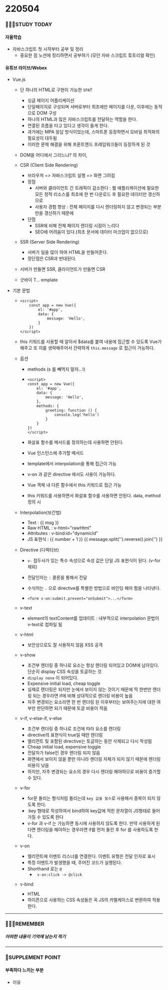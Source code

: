# 220504

### 👨🏼‍🏫STUDY TODAY

#### 자율학습

- 자바스크립트 첫 시작부터 공부 및 정리
  - 중요한 점 노션에 정리하면서 공부하기 (모던 자바 스크립트 튜토리얼 확인)



#### 유튜브 라이브/Webex

- Vue.js

  - 단 하나의 HTML로 구현이 가능한 `SPA`!!
    - 싱글 페이지 어플리케이션
    - 단일페이지로 구성되며 서버로부터 최초에만 페이지를 다운, 이후에는 동적으로 DOM 구성
    - 하나의 HTML과 많은 자바스크립트를 전달하는 역할을 한다.
    - 연결된 흐름을 타고 있다고 생각이 들게 한다.
    - 과거에는 MPA 응답 방식이었는데, 스마트폰 등장하면서 모바일 최적화의 필요성이 대두됨
    - 이러한 문제 해결을 위해 프론트엔드 프레임워크들이 등장하게 된 것
  - DOM을 어디에서 그리느냐? 의 차이, <CSR VS SSR>

  - CSR (Client Side Rendering)
    - 브라우저 => 자바스크립트 실행 => 화면 그려짐
    - 장점
      - 서버와 클라이언트 간 트래픽이 감소한다 : 웹 애플리케이션에 필요한 모든 정적 리소스를 최초에 한 번 다운로드 후 필요한 데이터만 갱신하므로
      - 사용자 경험 향상 : 전체 페이지를 다시 렌더링하지 않고 변경되는 부분만을 갱신하기 때문에
    - 단점
      - SSR에 비해 전체 페이지 렌더링 시점이 느리다
      - SEO에 어려움이 있다.(최초 문서에 데이터 마크업이 없으므로)
  - SSR (Server Side Rendering)
    - 서버가 일을 많이 하여 HTML을 만들어준다.
    - 장단점은 CSR과 반대된다.
  - 서버가 만들면 SSR, 클라이언트가 만들면 CSR

  - 굿바이 T... emplate

- 기본 문법

  - ```vue
    <script>
        const app = new Vue({
    		el: '#app',
    		data: {
    			message: 'Hello',
    		}
    	})
    </script>
    ```

  - this 키워드를 사용할 때 알아서 $data를 붙여 내용에 접근할 수 있도록 Vue가 해주고 또 이를 생략해주어서 간략하게 `this.message` 로 접근이 가능하다.

  - 옵션 

    - methods (s 를 빼먹지 말자...!)

    - ```vue
      <script>
      const app = new Vue({
          el: '#app',
          data: {
              message: 'Hello',
          },
          methods: {
              greeting: function () {
                  console.log('hello')
              }
          }
      })
      </script>
      ```

    - 화살표 함수를 메서드를 정의하는데 사용하면 안된다.

    - Vue 인스턴스에 추가할 메서드

    - template에서 interpolation을 통해 접근이 가능

    - v-on 과 같은 directive 에서도 사용이 가능하다.

    - Vue 객체 내 다른 함수에서 this 키워드로 접근 가능

    - this 키워드를 사용하면서 화살표 함수를 사용하면 안된다. data, method 정의 시

  - Interpolation(보간법)

    - Text : {{ msg }}
    - Raw HTML : v-html="rawHtml" 
    - Attributes : v-bind:id="dynamicId"
    - JS 표현식 : {{ number + 1 }} {{ message.split('').reverse().join('') }}

  - Directive (디렉티브)

    - `v-` 접두사가 있는 특수 속성으로 속성 값은 단일 JS 표현식이 된다. (v-for 제외)

    - 전달인자는 `:` 콜론을 통해서 전달 

    - 수식어는 `.` 으로  directive를 특별한 방법으로 바인딩 해야 함을 나타낸다.

    - ```vue
      <form v-on:submit.prevent="onSubmit">...</form>
      ```

  - v-text 

    - element의 textContent를 업데이트 : 내부적으로 interpolation 문법이 v-text로 컴파일 됨

  - v-html 

    - 보안상으로도 잘 사용하지 않음 XSS 공격

  - v-show  

    - 조건부 렌더링 중 하나로 요소는 항상 렌더링 되어있고 DOM에 남아있다. 단순히 display CSS 속성을 토글하는 것 
    - `display none` 이 되어있다.
    - Expensive initial load, cheap toggle
    - 실제로 렌더링은 되지만 눈에서 보이지 않는 것이기 때문에 딱 한번만 렌더링 되는 경우라면 if에 비해 상대적으로 렌더링 비용이 높음
    - 자주 변경되는 요소라면 한 번 렌더링 된 이후부터는 보여주는지에 대한 여부만 판단하면 되기 때문에 토글 비용이 적음

  - v-if, v-else-if, v-else

    - 조건부 렌더링 중 하나로 조건에 따라 요소를 렌더링
    - directive의 표현식이 true일 때만 렌더링
    - 엘리먼트 및 포함된 directive는 토글하는 동안 삭제되고 다시 작성됨
    - Cheap initial load, expensive toggle
    - 전달자가 false인 경우 렌더링 되지 않음
    - 화면에서 보이지 않을 뿐만 아니라 렌더링 자체가 되지 않기 때문에 렌더링 비용이 낮음
    - 하지만, 자주 변경되는 요소의 경우 다시 렌더링 해야하므로 비용이 증가할 수 있다.

  - v-for

    - for문 돌리는 형식처럼 돌리는데 `key 값을 필수`로 사용해서 중복이 되지 않도록 한다.
    - :key 형태로 작성하여서 bind하여 key값에 적힌 문자열이 JS형태로 들어가질 수 있도록 한다
    - v-for 과 v-if 는 가능하면 동시에 사용하지 않도록 한다. 만약 사용하게 된다면 렌더링을 해야하는 경우라면 if를 먼저 돌린 후 for 를 사용하도록 한다.

  - v-on

    - 엘리먼트에 이벤트 리스너를 연결한다. 이벤트 유형은 전달 인자로 표시
    - 특정 이벤트가 발생했을 때, 주어진 코드가 실행된다. 
    - Shorthand 로는 `@` 
      - ` v-on:click -> @click`

  - v-bind

    - HTML 
    - 하이픈으로 사용하는 CSS 속성들은 꼭 JS의 카멜케이스로 변환하여 적용한다.

---

### 💆🏼‍♂️REMEMBER

##### 어떠한 내용이 기억에 남는지 적기

---

### 💫SUPPLEMENT POINT

#### 부족하다 느끼는 부분

- 이유
